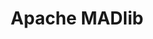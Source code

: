 ---
codehost: https://github.com/https://github.com/apache/madlib
logohandle: apache_madlib
sort: madlib
title: Apache MADlib
website: https://madlib.apache.org/
youtube: https://youtube.com/channel/UCIC2TGO-4xNSAJFCJXlJNwA
---